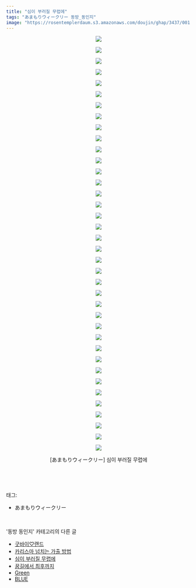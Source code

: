 ```yaml
---
title: "심이 부러질 무렵에"
tags: "あまもりウィークリー 동방_동인지"
image: "https://rosentemplerdaum.s3.amazonaws.com/doujin/ghap/3437/001.jpg"
---
```

<div class="article">
<p style="text-align: center; clear: none; float: none;"><img src="{{ site.imgserver10 }}/ghap/3437/001.jpg"/></p>
<p style="text-align: center; clear: none; float: none;"><img src="{{ site.imgserver10 }}/ghap/3437/002.jpg"/></p>
<p style="text-align: center; clear: none; float: none;"><img src="{{ site.imgserver10 }}/ghap/3437/003.jpg"/></p>
<p style="text-align: center; clear: none; float: none;"><img src="{{ site.imgserver10 }}/ghap/3437/004.jpg"/></p>
<p style="text-align: center; clear: none; float: none;"><img src="{{ site.imgserver10 }}/ghap/3437/005.jpg"/></p>
<p style="text-align: center; clear: none; float: none;"><img src="{{ site.imgserver10 }}/ghap/3437/006.jpg"/></p>
<p style="text-align: center; clear: none; float: none;"><img src="{{ site.imgserver10 }}/ghap/3437/007.jpg"/></p>
<p style="text-align: center; clear: none; float: none;"><img src="{{ site.imgserver10 }}/ghap/3437/008.jpg"/></p>
<p style="text-align: center; clear: none; float: none;"><img src="{{ site.imgserver10 }}/ghap/3437/009.jpg"/></p>
<p style="text-align: center; clear: none; float: none;"><img src="{{ site.imgserver10 }}/ghap/3437/010.jpg"/></p>
<p style="text-align: center; clear: none; float: none;"><img src="{{ site.imgserver10 }}/ghap/3437/011.jpg"/></p>
<p style="text-align: center; clear: none; float: none;"><img src="{{ site.imgserver10 }}/ghap/3437/012.jpg"/></p>
<p style="text-align: center; clear: none; float: none;"><img src="{{ site.imgserver10 }}/ghap/3437/013.jpg"/></p>
<p style="text-align: center; clear: none; float: none;"><img src="{{ site.imgserver10 }}/ghap/3437/014.jpg"/></p>
<p style="text-align: center; clear: none; float: none;"><img src="{{ site.imgserver10 }}/ghap/3437/015.jpg"/></p>
<p style="text-align: center; clear: none; float: none;"><img src="{{ site.imgserver10 }}/ghap/3437/016.jpg"/></p>
<p style="text-align: center; clear: none; float: none;"><img src="{{ site.imgserver10 }}/ghap/3437/017.jpg"/></p>
<p style="text-align: center; clear: none; float: none;"><img src="{{ site.imgserver10 }}/ghap/3437/018.jpg"/></p>
<p style="text-align: center; clear: none; float: none;"><img src="{{ site.imgserver10 }}/ghap/3437/019.jpg"/></p>
<p style="text-align: center; clear: none; float: none;"><img src="{{ site.imgserver10 }}/ghap/3437/020.jpg"/></p>
<p style="text-align: center; clear: none; float: none;"><img src="{{ site.imgserver10 }}/ghap/3437/021.jpg"/></p>
<p style="text-align: center; clear: none; float: none;"><img src="{{ site.imgserver10 }}/ghap/3437/022.jpg"/></p>
<p style="text-align: center; clear: none; float: none;"><img src="{{ site.imgserver10 }}/ghap/3437/023.jpg"/></p>
<p style="text-align: center; clear: none; float: none;"><img src="{{ site.imgserver10 }}/ghap/3437/024.jpg"/></p>
<p style="text-align: center; clear: none; float: none;"><img src="{{ site.imgserver10 }}/ghap/3437/025.jpg"/></p>
<p style="text-align: center; clear: none; float: none;"><img src="{{ site.imgserver10 }}/ghap/3437/026.jpg"/></p>
<p style="text-align: center; clear: none; float: none;"><img src="{{ site.imgserver10 }}/ghap/3437/027.jpg"/></p>
<p style="text-align: center; clear: none; float: none;"><img src="{{ site.imgserver10 }}/ghap/3437/028.jpg"/></p>
<p style="text-align: center; clear: none; float: none;"><img src="{{ site.imgserver10 }}/ghap/3437/029.jpg"/></p>
<p style="text-align: center; clear: none; float: none;"><img src="{{ site.imgserver10 }}/ghap/3437/030.jpg"/></p>
<p style="text-align: center; clear: none; float: none;"><img src="{{ site.imgserver10 }}/ghap/3437/031.jpg"/></p>
<p style="text-align: center; clear: none; float: none;"><img src="{{ site.imgserver10 }}/ghap/3437/032.jpg"/></p>
<p style="text-align: center; clear: none; float: none;"><img src="{{ site.imgserver10 }}/ghap/3437/033.jpg"/></p>
<p style="text-align: center; clear: none; float: none;"><img src="{{ site.imgserver10 }}/ghap/3437/034.jpg"/></p>
<p style="text-align: center; clear: none; float: none;"><img src="{{ site.imgserver10 }}/ghap/3437/035.jpg"/></p>
<p style="text-align: center; clear: none; float: none;"><img src="{{ site.imgserver10 }}/ghap/3437/036.jpg"/></p>
<p style="text-align: center; clear: none; float: none;"><img src="{{ site.imgserver10 }}/ghap/3437/037.jpg"/></p>
<p style="text-align: center; clear: none; float: none;"><img src="{{ site.imgserver10 }}/ghap/3437/038.jpg"/></p>
<p style="text-align: center; clear: none; float: none;">[あまもりウィークリー] 심이 부러질 무렵에</p>
<p><br/></p>
</div><br/>
<div class="tagTrail">
<p>태그: </p>
<ul>
<li>あまもりウィークリー</li>
</ul>
</div><br/>
<div class="another">
<p>'동방 동인지' 카테고리의 다른 글</p>
<ul>
<li><a href="/ghap_3441">굿바이♡랜드</a></li>
<li><a href="/ghap_3439">카리스마 넘치는 가출 방법</a></li>
<li><a href="/ghap_3437">심이 부러질 무렵에</a></li>
<li><a href="/ghap_3436">꿈길에서 최후까지</a></li>
<li><a href="/ghap_3419">Green</a></li>
<li><a href="/ghap_3418">BLUE</a></li>
</ul>
</div><br/>
<div class="cb_module cb_fluid">
<div class="cb_wrt cb_profile">
</div><!-- commentList close -->
</div><br/>
